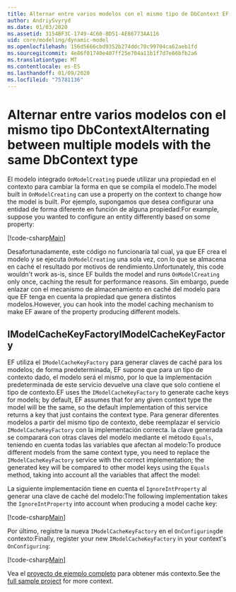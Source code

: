 ```yaml
---
title: Alternar entre varios modelos con el mismo tipo de DbContext EF Core
author: AndriySvyryd
ms.date: 01/03/2020
ms.assetid: 3154BF3C-1749-4C60-8D51-AE86773AA116
uid: core/modeling/dynamic-model
ms.openlocfilehash: 156d5666cbd9352b274ddc70c99704ca62aeb1fd
ms.sourcegitcommit: 4e86f01740e407ff25e704a11b1f7d7e66bfb2a6
ms.translationtype: MT
ms.contentlocale: es-ES
ms.lasthandoff: 01/09/2020
ms.locfileid: "75781136"
---
```

# <a name="alternating-between-multiple-models-with-the-same-dbcontext-type"></a><span data-ttu-id="f907d-102">Alternar entre varios modelos con el mismo tipo DbContext</span><span class="sxs-lookup"><span data-stu-id="f907d-102">Alternating between multiple models with the same DbContext type</span></span>

<span data-ttu-id="f907d-103">El modelo integrado `OnModelCreating` puede utilizar una propiedad en el contexto para cambiar la forma en que se compila el modelo.</span><span class="sxs-lookup"><span data-stu-id="f907d-103">The model built in `OnModelCreating` can use a property on the context to change how the model is built.</span></span> <span data-ttu-id="f907d-104">Por ejemplo, supongamos que desea configurar una entidad de forma diferente en función de alguna propiedad:</span><span class="sxs-lookup"><span data-stu-id="f907d-104">For example, suppose you wanted to configure an entity differently based on some property:</span></span>

[!code-csharp[Main](../../../samples/core/Modeling/DynamicModel/DynamicContext.cs?name=OnModelCreating)]

<span data-ttu-id="f907d-105">Desafortunadamente, este código no funcionaría tal cual, ya que EF crea el modelo y se ejecuta `OnModelCreating` una sola vez, con lo que se almacena en caché el resultado por motivos de rendimiento.</span><span class="sxs-lookup"><span data-stu-id="f907d-105">Unfortunately, this code wouldn't work as-is, since EF builds the model and runs `OnModelCreating` only once, caching the result for performance reasons.</span></span> <span data-ttu-id="f907d-106">Sin embargo, puede enlazar con el mecanismo de almacenamiento en caché del modelo para que EF tenga en cuenta la propiedad que genera distintos modelos.</span><span class="sxs-lookup"><span data-stu-id="f907d-106">However, you can hook into the model caching mechanism to make EF aware of the property producing different models.</span></span>

## <a name="imodelcachekeyfactory"></a><span data-ttu-id="f907d-107">IModelCacheKeyFactory</span><span class="sxs-lookup"><span data-stu-id="f907d-107">IModelCacheKeyFactory</span></span>

<span data-ttu-id="f907d-108">EF utiliza el `IModelCacheKeyFactory` para generar claves de caché para los modelos; de forma predeterminada, EF supone que para un tipo de contexto dado, el modelo será el mismo, por lo que la implementación predeterminada de este servicio devuelve una clave que solo contiene el tipo de contexto.</span><span class="sxs-lookup"><span data-stu-id="f907d-108">EF uses the `IModelCacheKeyFactory` to generate cache keys for models; by default, EF assumes that for any given context type the model will be the same, so the default implementation of this service returns a key that just contains the context type.</span></span> <span data-ttu-id="f907d-109">Para generar diferentes modelos a partir del mismo tipo de contexto, debe reemplazar el servicio `IModelCacheKeyFactory` con la implementación correcta. la clave generada se comparará con otras claves del modelo mediante el método `Equals`, teniendo en cuenta todas las variables que afectan al modelo:</span><span class="sxs-lookup"><span data-stu-id="f907d-109">To produce different models from the same context type, you need to replace the `IModelCacheKeyFactory` service with the correct  implementation; the generated key will be compared to other model keys using the `Equals` method, taking into account all the variables that affect the model:</span></span>

<span data-ttu-id="f907d-110">La siguiente implementación tiene en cuenta el `IgnoreIntProperty` al generar una clave de caché del modelo:</span><span class="sxs-lookup"><span data-stu-id="f907d-110">The following implementation takes the `IgnoreIntProperty` into account when producing a model cache key:</span></span>

[!code-csharp[Main](../../../samples/core/Modeling/DynamicModel/DynamicModelCacheKeyFactory.cs?name=DynamicModel)]

<span data-ttu-id="f907d-111">Por último, registre la nueva `IModelCacheKeyFactory` en el `OnConfiguring`de contexto:</span><span class="sxs-lookup"><span data-stu-id="f907d-111">Finally, register your new `IModelCacheKeyFactory` in your context's `OnConfiguring`:</span></span>

[!code-csharp[Main](../../../samples/core/Modeling/DynamicModel/DynamicContext.cs?name=OnConfiguring)]

<span data-ttu-id="f907d-112">Vea el [proyecto de ejemplo completo](https://github.com/aspnet/EntityFramework.Docs/tree/master/samples/core/Modeling/DynamicModel) para obtener más contexto.</span><span class="sxs-lookup"><span data-stu-id="f907d-112">See the [full sample project](https://github.com/aspnet/EntityFramework.Docs/tree/master/samples/core/Modeling/DynamicModel) for more context.</span></span>
